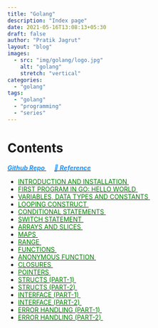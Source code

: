 ```yaml
---
title: "Golang"
description: "Index page"
date: 2021-05-16T13:08:13+05:30
draft: false
author: "Pratik Jagrut"
layout: "blog"
images:
  - src: "img/golang/logo.jpg"
    alt: "golang"
    stretch: "vertical"
categories:
  - "golang"
tags:
  - "golang"
  - "programming"
  - "series"
---
```


# Contents
<a href="https://github.com/pratikjagrut/go-tutorial" target="_blank">
  <b style="color:DodgerBlue" class="fab fa-github">
    <i>Github Repo</i>
  </b>
</a>  &emsp;

<a href="https://github.com/pratikjagrut/go-tutorial/blob/master/REFERENCE.md" target="_blank">
  <b style="color:DodgerBlue">
    <i>&#128279; Reference</i>
  </b>
</a>

* <a href="/blog/golang/series/introduction">
      <span style="color:Green; text-transform: uppercase;" class="fab">Introduction and Installation</span>
  </a> &emsp;

* <a href="/blog/golang/series/helloworld">
      <span style="color:Green; text-transform: uppercase;" class="fab">First program in Go: Hello World</span>
  </a> &emsp;

* <a href="/blog/golang/series/vdc">
      <span style="color:Green; text-transform: uppercase;" class="fab">Variables, data types and constants</span>
  </a> &emsp;

* <a href="/blog/golang/series/for_loop">
      <span style="color:Green; text-transform: uppercase;" class="fab">Looping Construct</span>
  </a> &emsp;

* <a href="/blog/golang/series/if_else">
      <span style="color:Green; text-transform: uppercase;" class="fab">Conditional Statements</span>
  </a> &emsp;

* <a href="/blog/golang/series/switch">
      <span style="color:Green; text-transform: uppercase;" class="fab">Switch Statement</span>
  </a> &emsp;

* <a href="/blog/golang/series/array_slice">
      <span style="color:Green; text-transform: uppercase;" class="fab">Arrays and Slices</span>
  </a> &emsp;

* <a href="/blog/golang/series/maps">
      <span style="color:Green; text-transform: uppercase;" class="fab">Maps</span>
  </a> &emsp;

* <a href="/blog/golang/series/range">
      <span style="color:Green; text-transform: uppercase;" class="fab">Range</span>
  </a> &emsp;

* <a href="/blog/golang/series/functions">
      <span style="color:Green; text-transform: uppercase;" class="fab">Functions</span>
  </a> &emsp;

* <a href="/blog/golang/series/anonymous_func">
      <span style="color:Green; text-transform: uppercase;" class="fab">Anonymous Function</span>
  </a> &emsp;

* <a href="/blog/golang/series/closures">
      <span style="color:Green; text-transform: uppercase;" class="fab">Closures</span>
  </a> &emsp;

* <a href="/blog/golang/series/pointers">
      <span style="color:Green; text-transform: uppercase;" class="fab">Pointers</span>
  </a> &emsp;

* <a href="/blog/golang/series/structs_part_1">
      <span style="color:Green; text-transform: uppercase;" class="fab">Structs (Part-1)</span>
  </a> &emsp;

* <a href="/blog/golang/series/structs_part_2">
      <span style="color:Green; text-transform: uppercase;" class="fab">Structs (Part-2)</span>
  </a> &emsp;

* <a href="/blog/golang/series/interface_part_1">
      <span style="color:Green; text-transform: uppercase;" class="fab">Interface (Part-1)</span>
  </a> &emsp;

* <a href="/blog/golang/series/interface_part_2">
      <span style="color:Green; text-transform: uppercase;" class="fab">Interface (Part-2)</span>
  </a> &emsp;

* <a href="/blog/golang/series/error_part_1">
      <span style="color:Green; text-transform: uppercase;" class="fab">Error Handling (Part-1)</span>
  </a> &emsp;

* <a href="/blog/golang/series/error_part_2">
      <span style="color:Green; text-transform: uppercase;" class="fab">Error Handling (Part-2)</span>
  </a> &emsp;